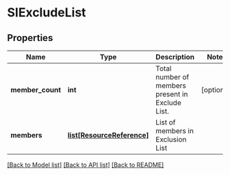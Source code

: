 # SIExcludeList

## Properties
Name | Type | Description | Notes
------------ | ------------- | ------------- | -------------
**member_count** | **int** | Total number of members present in Exclude List. | [optional] 
**members** | [**list[ResourceReference]**](ResourceReference.md) | List of members in Exclusion List | 

[[Back to Model list]](../README.md#documentation-for-models) [[Back to API list]](../README.md#documentation-for-api-endpoints) [[Back to README]](../README.md)

